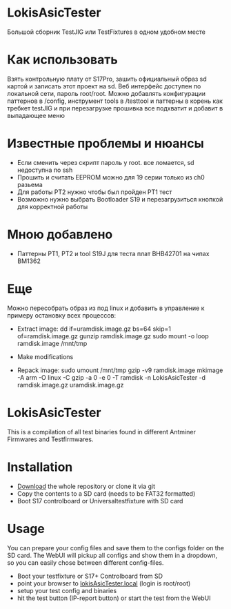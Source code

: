 # LokisAsicTester 

Большой сборник TestJIG или TestFixtures в одном удобном месте

# Как использовать
Взять контрольную плату от S17Pro, зашить официальный образ sd картой и записать этот проект на sd.
Веб интерфейс доступен по локальной сети, пароль root/root.
Можно добавлять конфигурации паттернов в /config, инструмент tools в /testtool и паттерны в корень как требкет testJIG и при перезагрузке прошивка все подхватит и добавит в выпадающее меню

# Известные проблемы и нюансы
- Если сменить через скрипт пароль у root. все ломается, sd недоступна по ssh
- Прошить и считать EEPROM можно для 19 серии только из ch0 разьема
- Для работы PT2 нужно чтобы был пройден PT1 тест
- Возможно нужно выбрать Bootloader S19 и перезагрузиться кнопкой для корректной работы

# Мною добавлено
- Паттерны PT1, PT2 и tool S19J для теста плат BHB42701 на чипах BM1362

# Еще
Можно пересобрать образ из под linux и добавить в управление к примеру остановку всех процессов:
- Extract image:
dd if=uramdisk.image.gz bs=64 skip=1 of=ramdisk.image.gz
gunzip ramdisk.image.gz 
sudo mount -o loop ramdisk.image /mnt/tmp

- Make modifications

- Repack image:
sudo umount /mnt/tmp
gzip -v9 ramdisk.image
mkimage -A arm -O linux -C gzip -a 0 -e 0 -T ramdisk -n LokisAsicTester -d ramdisk.image.gz uramdisk.image.gz

# LokisAsicTester
This is a compilation of all test binaries found in different Antminer Firmwares and Testfirmwares.

# Installation
- [Download](https://github.com/LOKisGithub/LokisAsicTester/archive/refs/heads/main.zip) the whole repository or clone it via git
- Copy the contents to a SD card (needs to be FAT32 formatted)
- Boot S17 controlboard or Universaltestfixture with SD card

# Usage
You can prepare your config files and save them to the configs folder on the SD card. The WebUI will pickup all configs and show them in a dropdown, so you can easily chose between different config-files.

- Boot your testfixture or S17+ Controlboard from SD
- point your browser to [lokisAsicTester.local](http://lokisAsicTester.local) (login is root/root)
- setup your test config and binaries
- hit the test button (IP-report button) or start the test from the WebUI


